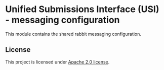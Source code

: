 # Unified Submissions Interface (USI) - messaging configuration

This module contains the shared rabbit messaging configuration. 

License
-------
This project is licensed under [Apache 2.0 license](https://github.com/EMBL-EBI-SUBS/subs/blob/master/LICENSE).